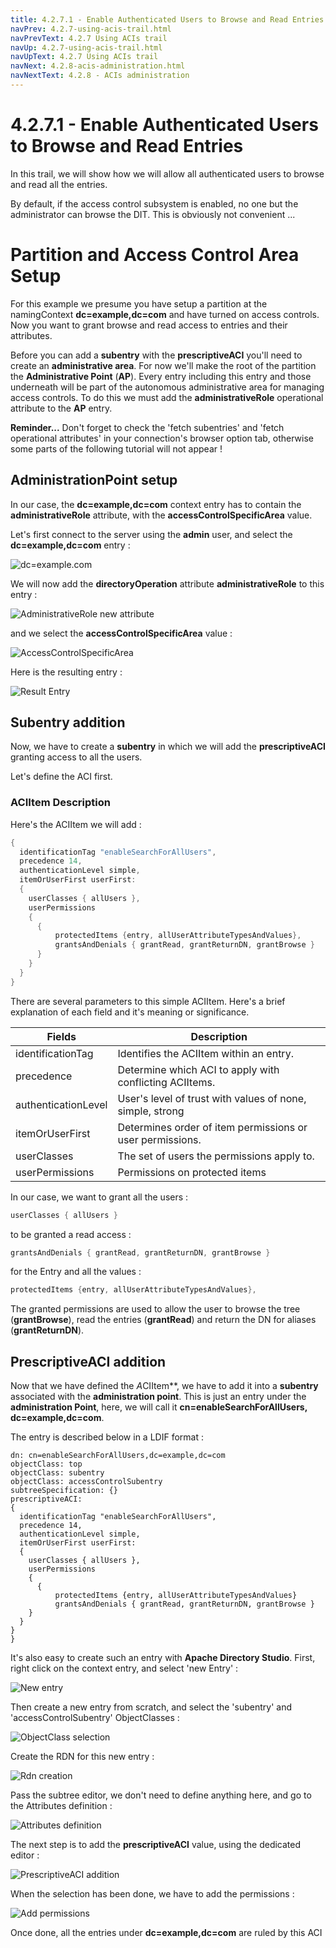 ```yaml
---
title: 4.2.7.1 - Enable Authenticated Users to Browse and Read Entries
navPrev: 4.2.7-using-acis-trail.html
navPrevText: 4.2.7 Using ACIs trail
navUp: 4.2.7-using-acis-trail.html
navUpText: 4.2.7 Using ACIs trail
navNext: 4.2.8-acis-administration.html
navNextText: 4.2.8 - ACIs administration
---
```


# 4.2.7.1 - Enable Authenticated Users to Browse and Read Entries

In this trail, we will show how we will allow all authenticated users to browse and read all the entries.

By default, if the access control subsystem is enabled, no one but the administrator can browse the DIT. This is obviously not convenient ...

# Partition and Access Control Area Setup

For this example we presume you have setup a partition at the namingContext **dc=example,dc=com** and have turned on access controls. Now you want to grant browse and read access to entries and their attributes.

Before you can add a **subentry** with the **prescriptiveACI** you'll need to create an **administrative area**. For now we'll make the root of the partition the **Administrative Point** (**AP**). Every entry including this entry and those underneath will be part of the autonomous administrative area for managing access controls. To do this we must add the **administrativeRole** operational attribute to the **AP** entry. 

<DIV class="warning" markdown="1">
<B>Reminder...</B>
Don't forget to check the 'fetch subentries' and 'fetch operational attributes' in your connection's browser option tab, otherwise some parts of the following tutorial will not appear !
</DIV>


## AdministrationPoint setup

In our case, the **dc=example,dc=com** context entry has to contain the **administrativeRole** attribute, with the **accessControlSpecificArea** value.

Let's first connect to the server using the **admin** user, and select the **dc=example,dc=com** entry :

![dc=example.com](images/ACI-example.png)


We will now add the **directoryOperation** attribute **administrativeRole** to this entry :

![AdministrativeRole new attribute](images/ACI-new-attribute.png)

and we select the **accessControlSpecificArea** value :

![AccessControlSpecificArea](images/ACI-access-control-specific-area.png)

Here is the resulting entry :

![Result Entry](images/ACI-result-entry.png)

## Subentry addition

Now, we have to create a **subentry** in which we will add the **prescriptiveACI** granting access to all the users.

Let's define the ACI first.

### ACIItem Description

Here's the ACIItem we will add :

```java
{ 
  identificationTag "enableSearchForAllUsers",
  precedence 14,
  authenticationLevel simple,
  itemOrUserFirst userFirst: 
  { 
    userClasses { allUsers }, 
    userPermissions 
    { 
      {
          protectedItems {entry, allUserAttributeTypesAndValues}, 
          grantsAndDenials { grantRead, grantReturnDN, grantBrowse } 
      }
    } 
  } 
}
```

There are several parameters to this simple ACIItem. Here's a brief
explanation of each field and it's meaning or significance.

| Fields | Description |
|---|---|
| identificationTag | Identifies the ACIItem within an entry. |
| precedence | Determine which ACI to apply with conflicting ACIItems. |
| authenticationLevel | User's level of trust with values of none, simple, strong |
| itemOrUserFirst | Determines order of item permissions or user permissions. |
| userClasses | The set of users the permissions apply to. |
| userPermissions | Permissions on protected items |

In our case, we want to grant all the users :

```java
userClasses { allUsers }
```

to be granted a read access :

```java
grantsAndDenials { grantRead, grantReturnDN, grantBrowse } 
```

for the Entry and all the values :

```java
protectedItems {entry, allUserAttributeTypesAndValues}, 
```

The granted permissions are used to allow the user to browse the tree
(**grantBrowse**), read the entries (**grantRead**) and return the DN for
aliases (**grantReturnDN**).

<a name="2.5.7.1EnableAuthenticatedUserstoBrowseandReadEntries-PrescriptiveACIaddition"></a>

## PrescriptiveACI addition

Now that we have defined the *A*CIItem**, we have to add it into a **subentry**
associated with the **administration point**. This is just an entry under the
**administration Point**, here, we will call it **cn=enableSearchForAllUsers,
dc=example,dc=com**.

The entry is described below in a LDIF format :

```text
dn: cn=enableSearchForAllUsers,dc=example,dc=com
objectClass: top
objectClass: subentry
objectClass: accessControlSubentry
subtreeSpecification: {}
prescriptiveACI: 
{ 
  identificationTag "enableSearchForAllUsers",
  precedence 14,
  authenticationLevel simple,
  itemOrUserFirst userFirst: 
  { 
    userClasses { allUsers }, 
    userPermissions 
    { 
      {
          protectedItems {entry, allUserAttributeTypesAndValues}
          grantsAndDenials { grantRead, grantReturnDN, grantBrowse }
    }
  }
}
}
```

It's also easy to create such an entry with **Apache Directory Studio**.
First, right click on the context entry, and select 'new Entry' :

![New entry](images/ACI-new-entry.png)

Then create a new entry from scratch, and select the 'subentry' and
'accessControlSubentry' ObjectClasses :

![ObjectClass selection](images/ACI-subentry-oc.png)

Create the RDN for this new entry :

![Rdn creation](images/ACI-rdn-creation.png)

Pass the subtree editor, we don't need to define anything here, and go to
the Attributes definition :

![Attributes definition](images/ACI-attributes-definition.png)

The next step is to add the **prescriptiveACI** value, using the dedicated
editor :

![PrescriptiveACI addition](images/ACI-prescriptive-aci.png)

When the selection has been done, we have to add the permissions :

![Add permissions](images/ACI-add-permissions.png)
 

Once done, all the entries under **dc=example,dc=com** are ruled by this ACI

